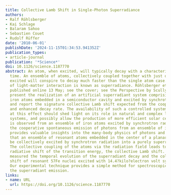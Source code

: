 ```yaml
---
title: Collective Lamb Shift in Single-Photon Superradiance
authors:
- Ralf Röhlsberger
- Kai Schlage
- Balaram Sahoo
- Sebastien Couet
- Rudolf Rüffer
date: '2010-06-01'
publishDate: '2024-11-15T01:34:53.941352Z'
publication_types:
- article-journal
publication: '*Science*'
doi: 10.1126/science.1187770
abstract: An atom, when excited, will typically decay with a characteristic decay
  time. An ensemble of atoms, collectively coupled together with just one of the atoms
  excited will conspire to decay much faster than the single atom case. This enhancement
  of light-matter interaction is known as superradiance. Röhlsberger et al. (p. 1248,
  published online 13 May; see the cover; see the Perspective by Scully and Svidzinsky)
  present the realization of an artificial superradiant system comprising resonant
  iron atoms embedded in a semiconductor cavity and excited by synchrotron radiation
  and report the signature collective Lamb shift expected from the cooperative interaction
  and enhanced decay rate. The availability of such a controlled system to look closer
  at this effect should shed light on its role in natural and complex light-harvesting
  systems, and possibly allow the production of more efficient solar cells. Superradiance
  is observed from an ensemble of iron atoms excited by synchrotron radiation. Superradiance,
  the cooperative spontaneous emission of photons from an ensemble of identical atoms,
  provides valuable insights into the many-body physics of photons and atoms. We show
  that an ensemble of resonant atoms embedded in the center of a planar cavity can
  be collectively excited by synchrotron radiation into a purely superradiant state.
  The collective coupling of the atoms via the radiation field leads to a substantial
  radiative shift of the transition energy, the collective Lamb shift. We simultaneously
  measured the temporal evolution of the superradiant decay and the collective Lamb
  shift of resonant 57Fe nuclei excited with 14.4?kilo?electron volt synchrotron radiation.
  Our experimental technique provides a simple method for spectroscopic analysis of
  the superradiant emission.
links:
- name: URL
  url: https://doi.org/10.1126/science.1187770
---
```

